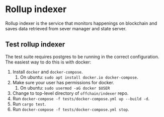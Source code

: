 # Rollup indexer

Rollup indexer is the service that monitors happenings on blockchain and saves data retrieved from sever manager and state server.


## Test rollup indexer

The test suite requires postgres to be running in the correct configuration. The easiest way to do this is with docker:

1. Install `docker` and `docker-compose`.
    1. On ubuntu: `sudo apt install docker.io docker-compose`.
1. Make sure your user has permissions for docker.
    1. On ubuntu: ``sudo usermod -aG docker $USER``
1. Change to top-level directory of `offchain/indexer` repo.
1. Run `docker-compose -f tests/docker-compose.yml up --build -d`.
1. Run `cargo test`.
1. Run `docker-compose -f tests/docker-compose.yml stop`.